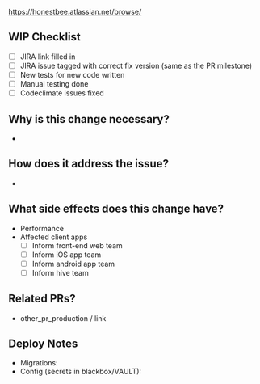 https://honestbee.atlassian.net/browse/

## WIP Checklist

- [ ] JIRA link filled in
- [ ] JIRA issue tagged with correct fix version (same as the PR milestone)
- [ ] New tests for new code written
- [ ] Manual testing done
- [ ] Codeclimate issues fixed

## Why is this change necessary?

-

## How does it address the issue?

-

## What side effects does this change have?

- Performance
- Affected client apps
  - [ ] Inform front-end web team
  - [ ] Inform iOS app team
  - [ ] Inform android app team
  - [ ] Inform hive team

## Related PRs?

* other_pr_production / link

## Deploy Notes

- Migrations:
- Config (secrets in blackbox/VAULT):
